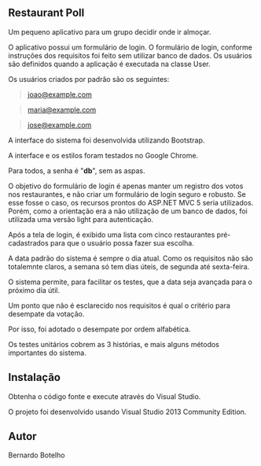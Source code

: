 Restaurant Poll
-------

Um pequeno aplicativo para um grupo decidir onde ir almoçar.

O aplicativo possui um formulário de login. O formulário de login, conforme instruções dos requisitos
foi feito sem utilizar banco de dados. Os usuários são definidos quando a aplicação é executada na classe User.

Os usuários criados por padrão são os seguintes:

> joao@example.com
 
> maria@example.com

> jose@example.com

A interface do sistema foi desenvolvida utilizando Bootstrap.

A interface e os estilos foram testados no Google Chrome.

Para todos, a senha é "**db**", sem as aspas.

O objetivo do formulário de login é apenas manter um registro dos votos nos restaurantes, e não criar um
formulário de login seguro e robusto. Se esse fosse o caso, os recursos prontos do ASP.NET MVC 5 seria utilizados. Porém,
como a orientação era a não utilização de um banco de dados, foi utilizada uma versão light para autenticação.

Após a tela de login, é exibido uma lista com cinco restaurantes pré-cadastrados para que o usuário possa fazer sua escolha.

A data padrão do sistema é sempre o dia atual. Como os requisitos não são totalemnte claros, a semana só tem dias úteis, de segunda até sexta-feira.

O sistema permite, para facilitar os testes, que a data seja avançada para o próximo dia útil.

Um ponto que não é esclarecido nos requisitos é qual o critério para desempate da votação. 

Por isso, foi adotado o desempate por ordem alfabética.

Os testes unitários cobrem as 3 histórias, e mais alguns métodos importantes do sistema.

Instalação
-------

Obtenha o código fonte e execute através do Visual Studio.

O projeto foi desenvolvido usando Visual Studio 2013 Community Edition.

Autor
-------

Bernardo Botelho
